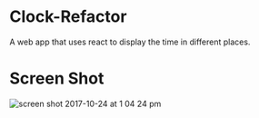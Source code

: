 # Clock-Refactor
A web app that uses react to display the time in different places.
# Screen Shot
![screen shot 2017-10-24 at 1 04 24 pm](https://user-images.githubusercontent.com/31449025/31965332-ea270338-b8bb-11e7-942e-2990aaca64e0.png)

